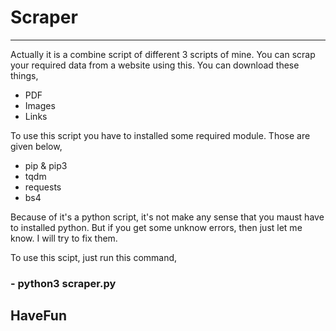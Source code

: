 # Scraper
<hr>
Actually it is a combine script of different 3 scripts of mine. You can scrap your required data from a website using this. You can download these things,

- PDF
- Images
- Links

To use this script you have to installed some required module. Those are given below,

- pip & pip3
- tqdm
- requests
- bs4 

Because of it's a python script, it's not make any sense that you maust have to installed python. But if you get some unknow errors, then just let me know. I will try to fix them.

To use this scipt, just run this command,
<h3> - python3 scraper.py </h3>


<h2>HaveFun<h2>
